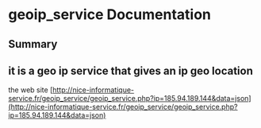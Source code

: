 ﻿geoip_service Documentation
======================
Summary
-------
it is a geo ip service that gives an ip geo location
------------


the web site [http://nice-informatique-service.fr/geoip_service/geoip_service.php?ip=185.94.189.144&data=json](http://nice-informatique-service.fr/geoip_service/geoip_service.php?ip=185.94.189.144&data=json)